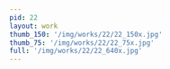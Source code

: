 ```yaml
---
pid: 22
layout: work
thumb_150: '/img/works/22/22_150x.jpg'
thumb_75: '/img/works/22/22_75x.jpg'
full: '/img/works/22/22_640x.jpg'
---
```

